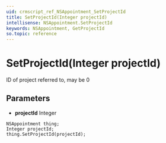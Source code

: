 ```yaml
---
uid: crmscript_ref_NSAppointment_SetProjectId
title: SetProjectId(Integer projectId)
intellisense: NSAppointment.SetProjectId
keywords: NSAppointment, GetProjectId
so.topic: reference
---
```


# SetProjectId(Integer projectId)

ID of project referred to, may be 0

## Parameters

* **projectId** Integer

```crmscript
NSAppointment thing;
Integer projectId;
thing.SetProjectId(projectId);
```

